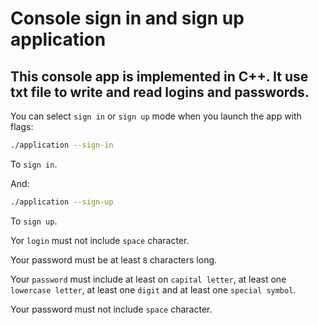 # Console sign in and sign up application

## This console app is implemented in C++. It use txt file to write and read logins and passwords.

You can select `sign in` or `sign up` mode when you launch the app with flags:

```bash
./application --sign-in
```
To `sign in`.

And:
```bash
./application --sign-up
```
To `sign up`.

Yor `login` must not include `space` character.

Your password must be at least `8` characters long.

Your `password` must include at least on `capital letter`, at least one `lowercase letter`, at least one `digit` and at least one `special symbol`.

Your password must not include `space` character.